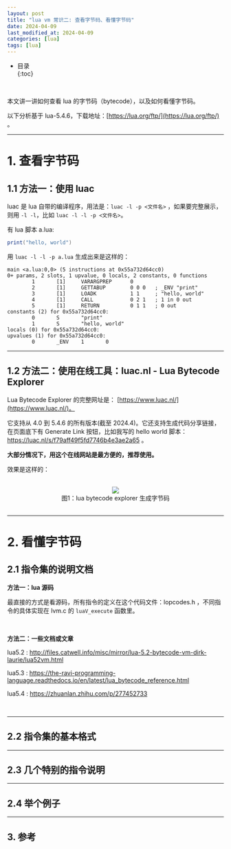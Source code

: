 ```yaml
---
layout: post
title: "lua vm 常识二: 查看字节码、看懂字节码"
date: 2024-04-09
last_modified_at: 2024-04-09
categories: [lua]
tags: [lua]
---
```


* 目录  
{:toc}
<br/>

本文讲一讲如何查看 lua 的字节码（bytecode），以及如何看懂字节码。   

以下分析基于 lua-5.4.6，下载地址：[https://lua.org/ftp/](https://lua.org/ftp/) 。 

---

# 1. 查看字节码

## 1.1 方法一：使用 luac

luac 是 lua 自带的编译程序，用法是：`luac -l -p <文件名>` ，如果要完整展示，则用 `-l -l`，比如 `luac -l -l -p <文件名>`。  

有 lua 脚本 a.lua:  

```lua
print("hello, world")
```

用 `luac -l -l -p a.lua` 生成出来是这样的：  

```
main <a.lua:0,0> (5 instructions at 0x55a732d64cc0)
0+ params, 2 slots, 1 upvalue, 0 locals, 2 constants, 0 functions
        1       [1]     VARARGPREP      0
        2       [1]     GETTABUP        0 0 0   ; _ENV "print"
        3       [1]     LOADK           1 1     ; "hello, world"
        4       [1]     CALL            0 2 1   ; 1 in 0 out
        5       [1]     RETURN          0 1 1   ; 0 out
constants (2) for 0x55a732d64cc0:
        0       S       "print"
        1       S       "hello, world"
locals (0) for 0x55a732d64cc0:
upvalues (1) for 0x55a732d64cc0:
        0       _ENV    1       0
```

---

## 1.2 方法二：使用在线工具：luac.nl - Lua Bytecode Explorer

Lua Bytecode Explorer 的完整网址是： [https://www.luac.nl/](https://www.luac.nl/)。   

它支持从 4.0 到 5.4.6 的所有版本(截至 2024.4)。它还支持生成代码分享链接，在页面底下有 Generate Link 按钮，比如我写的 hello world 脚本： https://luac.nl/s/f79aff49f5fd7746b4e3ae2a65 。  

**大部分情况下，用这个在线网站是最方便的，推荐使用。**  

效果是这样的：  

<br/>

<div align="center">
<img src="https://antsmallant-blog-1251470010.cos.ap-guangzhou.myqcloud.com/media/blog/lua-vm-bytecodeexplorer.png"/>
</div>
<center>图1：lua bytecode explorer 生成字节码</center>

<br/>

---

# 2. 看懂字节码

## 2.1 指令集的说明文档

**方法一：lua 源码**   

最直接的方式是看源码，所有指令的定义在这个代码文件：lopcodes.h ，不同指令的具体实现在 lvm.c 的 `luaV_execute` 函数里。  

<br/>

**方法二：一些文档或文章**    

lua5.2 :  http://files.catwell.info/misc/mirror/lua-5.2-bytecode-vm-dirk-laurie/lua52vm.html     

lua5.3 :  https://the-ravi-programming-language.readthedocs.io/en/latest/lua_bytecode_reference.html   

lua5.4 :  https://zhuanlan.zhihu.com/p/277452733    

<br/>

---

## 2.2 指令集的基本格式

---

## 2.3 几个特别的指令说明

---

## 2.4 举个例子

---

## 3. 参考
